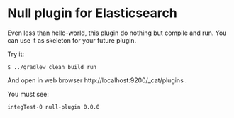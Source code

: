 # Null plugin for Elasticsearch

Even less than hello-world, this plugin do nothing but compile and run. You can use it as skeleton
for your future plugin.

Try it:
```shell script
$ ../gradlew clean build run
```

And open in web browser http://localhost:9200/_cat/plugins .

You must see:
```text
integTest-0 null-plugin 0.0.0
```

